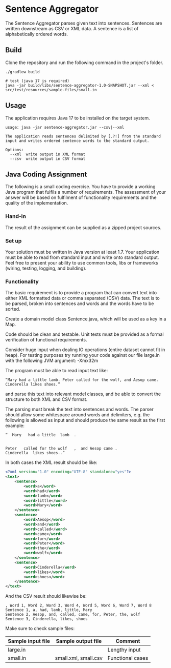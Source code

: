 # Sentence Aggregator
The Sentence Aggregator parses given text into sentences.
Sentences are written downstream as CSV or XML data. 
A sentence is a list of alphabetically ordered words.

## Build
Clone the repository and run the following command in the project's folder.

```shell
./gradlew build

# test (java 17 is required)
java -jar build/libs/sentence-aggregator-1.0-SNAPSHOT.jar --xml < src/test/resources/sample-files/small.in
```

## Usage
The application requires Java 17 to be installed on the target system.

```
usage: java -jar sentence-aggregator.jar --csv|--xml                
                                                                    
The application reads sentences delimited by [.?!] from the standard
input and writes ordered sentence words to the standard output.

Options:
  --xml  write output in XML format
  --csv  write output in CSV format

```

## Java Coding Assignment

The following is a small coding exercise. You have to provide a working Java program that fulfils a number of requirements. The assessment of your answer will be based on fulfilment of functionality requirements and the quality of the implementation.

### Hand-in
The result of the assignment can be supplied as a zipped project sources.

### Set up
Your solution must be written in Java version at least 1.7. Your application must be able to read from standard input and write onto standard output. Feel free to present your ability to use common tools, libs or frameworks (wiring, testing, logging, and building).

### Functionality
The basic requirement is to provide a program that can convert text into either XML formatted data or comma separated (CSV) data. The text is to be parsed, broken into sentences and words and the words have to be sorted.

Create a domain model class Sentence.java, which will be used as a key in a Map.

Code should be clean and testable. Unit tests must be provided as a formal verification of functional requirements.

Consider huge input when dealing IO operations (entire dataset cannot fit in heap). For testing purposes try running your code against our file large.in with the following JVM argument: -Xmx32m

The program must be able to read input text like:
```
“Mary had a little lamb. Peter called for the wolf, and Aesop came.
Cinderella likes shoes.”
```

and parse this text into relevant model classes, and be able to convert the structure to both XML and CSV format.

The parsing must break the text into sentences and words. The parser should allow some whitespace around words and delimiters, e.g. the following is allowed as input and should produce the same result as the first example:
```
“  Mary   had a little  lamb  .


Peter   called for the wolf   ,  and Aesop came .
Cinderella  likes shoes..”
```
In both cases the XML result should be like:
```xml
<?xml version="1.0" encoding="UTF-8" standalone="yes"?>
<text>
    <sentence>
        <word>a</word>
        <word>had</word>
        <word>lamb</word>
        <word>little</word>
        <word>Mary</word>
    </sentence>
    <sentence>
        <word>Aesop</word>
        <word>and</word>
        <word>called</word>
        <word>came</word>
        <word>for</word>
        <word>Peter</word>
        <word>the</word>
        <word>wolf</word>
    </sentence>
    <sentence>
        <word>Cinderella</word>
        <word>likes</word>
        <word>shoes</word>
    </sentence>
</text>
```

And the CSV result should likewise be:
```csv
, Word 1, Word 2, Word 3, Word 4, Word 5, Word 6, Word 7, Word 8
Sentence 1, a, had, lamb, little, Mary
Sentence 2, Aesop, and, called, came, for, Peter, the, wolf
Sentence 3, Cinderella, likes, shoes
```

Make sure to check sample files:

|Sample input file| Sample output file   | Comment           |
|---|----------------------|---|
|large.in|                      |Lengthy input|
|small.in| small.xml, small.csv | 	Functional cases |
